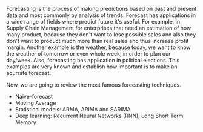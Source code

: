 Forecasting is the process of making predictions based on past and present data and most commonly by analysis of trends.
Forecast has applications in a wide range of fields where predict future it's useful. 
For example, in Supply Chain Management for enterprises that need an estimation of how many product, because they don't want to lose possible sales and also they don't want to product much more than real sales and thus increase profit margin.
Another example is the weather, because today, we want to know the weather of tomorrow or even whole week, in order to plan our day/week.
Also, forecasting has application in political elections. 
This examples are very known and establish how important is to make an acurrate forecast.


Now, we are going to review the most famous forecasting techniques.

<ul>
  <li>Naive-forecast</li>
  <li>Moving Average</li>
  <li>Statistical models: ARMA, ARIMA and SARIMA </li>
  <li>Deep learning: Recurrent Neural Networks (RNN), Long Short Term Memory</li>
</ul>
